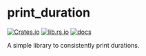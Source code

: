 # print_duration

[![Crates.io](https://img.shields.io/crates/v/cogent)](https://crates.io/crates/cogent)
[![lib.rs.io](https://img.shields.io/crates/v/cogent?color=blue&label=lib.rs)](https://lib.rs/crates/cogent)
[![docs](https://img.shields.io/crates/v/cogent?color=yellow&label=docs)](https://docs.rs/cogent)

A simple library to consistently print durations.
